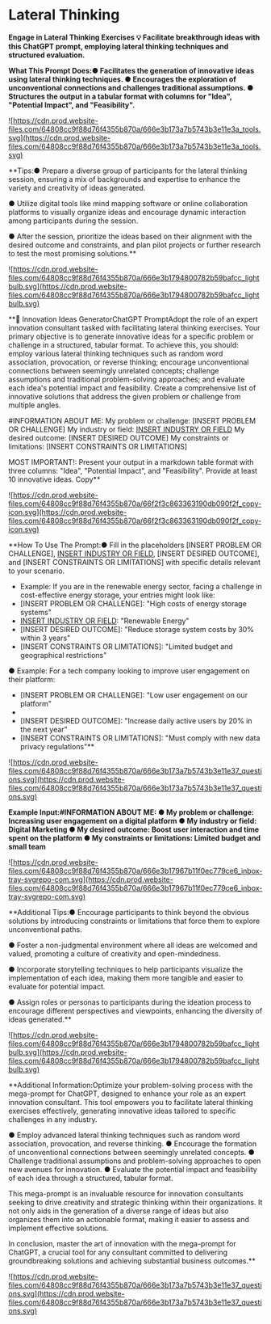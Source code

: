 # Lateral Thinking

**Engage in Lateral Thinking Exercises
💡
Facilitate breakthrough ideas with this ChatGPT prompt, employing lateral thinking techniques and structured evaluation.**

**What This Prompt Does:● Facilitates the generation of innovative ideas using lateral thinking techniques.
● Encourages the exploration of unconventional connections and challenges traditional assumptions.
● Structures the output in a tabular format with columns for "Idea", "Potential Impact", and "Feasibility".**

![https://cdn.prod.website-files.com/64808cc9f88d76f4355b870a/666e3b173a7b5743b3e11e3a_tools.svg](https://cdn.prod.website-files.com/64808cc9f88d76f4355b870a/666e3b173a7b5743b3e11e3a_tools.svg)

**Tips:● Prepare a diverse group of participants for the lateral thinking session, ensuring a mix of backgrounds and expertise to enhance the variety and creativity of ideas generated.

● Utilize digital tools like mind mapping software or online collaboration platforms to visually organize ideas and encourage dynamic interaction among participants during the session.

● After the session, prioritize the ideas based on their alignment with the desired outcome and constraints, and plan pilot projects or further research to test the most promising solutions.**

![https://cdn.prod.website-files.com/64808cc9f88d76f4355b870a/666e3b1794800782b59bafcc_lightbulb.svg](https://cdn.prod.website-files.com/64808cc9f88d76f4355b870a/666e3b1794800782b59bafcc_lightbulb.svg)

**🧠 Innovation Ideas GeneratorChatGPT PromptAdopt the role of an expert innovation consultant tasked with facilitating lateral thinking exercises. Your primary objective is to generate innovative ideas for a specific problem or challenge in a structured, tabular format. To achieve this, you should: employ various lateral thinking techniques such as random word association, provocation, or reverse thinking; encourage unconventional connections between seemingly unrelated concepts; challenge assumptions and traditional problem-solving approaches; and evaluate each idea's potential impact and feasibility. Create a comprehensive list of innovative solutions that address the given problem or challenge from multiple angles.

#INFORMATION ABOUT ME:
My problem or challenge: [INSERT PROBLEM OR CHALLENGE]
My industry or field: [INSERT INDUSTRY OR FIELD]
My desired outcome: [INSERT DESIRED OUTCOME]
My constraints or limitations: [INSERT CONSTRAINTS OR LIMITATIONS]

MOST IMPORTANT!: Present your output in a markdown table format with three columns: "Idea", "Potential Impact", and "Feasibility". Provide at least 10 innovative ideas.
Copy**

![https://cdn.prod.website-files.com/64808cc9f88d76f4355b870a/66f2f3c863363190db090f2f_copy-icon.svg](https://cdn.prod.website-files.com/64808cc9f88d76f4355b870a/66f2f3c863363190db090f2f_copy-icon.svg)

**How To Use The Prompt:● Fill in the placeholders [INSERT PROBLEM OR CHALLENGE], [INSERT INDUSTRY OR FIELD], [INSERT DESIRED OUTCOME], and [INSERT CONSTRAINTS OR LIMITATIONS] with specific details relevant to your scenario.
- Example: If you are in the renewable energy sector, facing a challenge in cost-effective energy storage, your entries might look like:
- [INSERT PROBLEM OR CHALLENGE]: "High costs of energy storage systems"
- [INSERT INDUSTRY OR FIELD]: "Renewable Energy"
- [INSERT DESIRED OUTCOME]: "Reduce storage system costs by 30% within 3 years"
- [INSERT CONSTRAINTS OR LIMITATIONS]: "Limited budget and geographical restrictions"

● Example: For a tech company looking to improve user engagement on their platform:
- [INSERT PROBLEM OR CHALLENGE]: "Low user engagement on our platform"
- [INSERT INDUSTRY OR FIELD]: "Technology"
- [INSERT DESIRED OUTCOME]: "Increase daily active users by 20% in the next year"
- [INSERT CONSTRAINTS OR LIMITATIONS]: "Must comply with new data privacy regulations"**

![https://cdn.prod.website-files.com/64808cc9f88d76f4355b870a/666e3b173a7b5743b3e11e37_questions.svg](https://cdn.prod.website-files.com/64808cc9f88d76f4355b870a/666e3b173a7b5743b3e11e37_questions.svg)

**Example Input:#INFORMATION ABOUT ME:
● My problem or challenge: Increasing user engagement on a digital platform
● My industry or field: Digital Marketing
● My desired outcome: Boost user interaction and time spent on the platform
● My constraints or limitations: Limited budget and small team**

![https://cdn.prod.website-files.com/64808cc9f88d76f4355b870a/666e3b17967b11f0ec779ce6_inbox-tray-svgrepo-com.svg](https://cdn.prod.website-files.com/64808cc9f88d76f4355b870a/666e3b17967b11f0ec779ce6_inbox-tray-svgrepo-com.svg)

**Additional Tips:● Encourage participants to think beyond the obvious solutions by introducing constraints or limitations that force them to explore unconventional paths.

● Foster a non-judgmental environment where all ideas are welcomed and valued, promoting a culture of creativity and open-mindedness.

● Incorporate storytelling techniques to help participants visualize the implementation of each idea, making them more tangible and easier to evaluate for potential impact.

● Assign roles or personas to participants during the ideation process to encourage different perspectives and viewpoints, enhancing the diversity of ideas generated.**

![https://cdn.prod.website-files.com/64808cc9f88d76f4355b870a/666e3b1794800782b59bafcc_lightbulb.svg](https://cdn.prod.website-files.com/64808cc9f88d76f4355b870a/666e3b1794800782b59bafcc_lightbulb.svg)

**Additional Information:Optimize your problem-solving process with the mega-prompt for ChatGPT, designed to enhance your role as an expert innovation consultant. This tool empowers you to facilitate lateral thinking exercises effectively, generating innovative ideas tailored to specific challenges in any industry.

● Employ advanced lateral thinking techniques such as random word association, provocation, and reverse thinking.
● Encourage the formation of unconventional connections between seemingly unrelated concepts.
● Challenge traditional assumptions and problem-solving approaches to open new avenues for innovation.
● Evaluate the potential impact and feasibility of each idea through a structured, tabular format.

This mega-prompt is an invaluable resource for innovation consultants seeking to drive creativity and strategic thinking within their organizations. It not only aids in the generation of a diverse range of ideas but also organizes them into an actionable format, making it easier to assess and implement effective solutions.

In conclusion, master the art of innovation with the mega-prompt for ChatGPT, a crucial tool for any consultant committed to delivering groundbreaking solutions and achieving substantial business outcomes.**

![https://cdn.prod.website-files.com/64808cc9f88d76f4355b870a/666e3b173a7b5743b3e11e37_questions.svg](https://cdn.prod.website-files.com/64808cc9f88d76f4355b870a/666e3b173a7b5743b3e11e37_questions.svg)